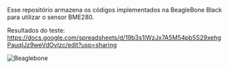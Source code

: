 Esse repositório armazena os códigos implementados na BeagleBone Black para utilizar o sensor BME280.

Resultados do teste:
https://docs.google.com/spreadsheets/d/19b3s1lWzJx7A5M54pb5S29xehgPauqIJz9weVdOvIzc/edit?usp=sharing

![Beaglebone](https://freeimage.host/i/HLRa3tj)
